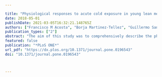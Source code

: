 ---
title: "Physiological responses to acute cold exposure in young lean men"
date: 2018-05-01
publishDate: 2021-03-05T16:32:21.148765Z
authors: ["Francisco M Acosta", "Borja Martinez-Tellez", "Guillermo Sanchez-Delgado", "Juan M.A. Alcantara", "Pedro Acosta-Manzano", "Antonio J. Morales-Artacho", "Jonatan R. Ruiz"]
publication_types: ["2"]
abstract: "The aim of this study was to comprehensively describe the physiological responses to an acute bout of mild cold in young lean men (n = 11, age: 23 ± 2 years, body mass index: 23.1 ± 1.2 kg/m2) to better understand the underlying mechanisms of non-shivering thermogenesis and how it is regulated. Resting energy expenditure, substrate metabolism, skin temperature, thermal comfort perception, superficial muscle activity, hemodynamics of the forearm and abdominal regions, and heart rate variability were measured under warm conditions (22.7 ± 0.2C) and during an individualized cooling protocol (air-conditioning and water cooling vest) in a cold room (19.4 ± 0.1C). The temperature of the cooling vest started at 16.6C and decreased $∼$ 1.4C every 10 minutes until participants shivered (93.5 ± 26.3 min). All measurements were analysed across 4 periods: warm period, at 31% and at 64% of individual´s cold exposure time until shivering occurred, and at the shivering threshold. Energy expenditure increased from warm period to 31% of cold exposure by 16.7% (P = 0.078) and to the shivering threshold by 31.7% (P = 0.023). Fat oxidation increased by 72.6% from warm period to 31% of cold exposure (P = 0.004), whereas no changes occurred in carbohydrates oxidation. As shivering came closer, the skin temperature and thermal comfort perception decreased (all P<0.05), except in the supraclavicular skin temperature, which did not change (P>0.05). Furthermore, the superficial muscle activation increased at the shivering threshold. It is noteworthy that the largest physiological changes occurred during the first 30 minutes of cold exposure, when the participants felt less discomfort."
featured: false
publication: "*PLoS ONE*"
url_pdf: "https://dx.plos.org/10.1371/journal.pone.0196543"
doi: "10.1371/journal.pone.0196543"


---
